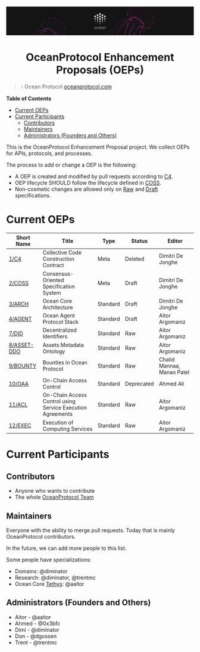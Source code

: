 [![banner](doc/img/repo-banner@2x.png)](https://oceanprotocol.com)

<h1 align="center">OceanProtocol Enhancement Proposals (OEPs)</h1>

> 💧 Ocean Protocol
> [oceanprotocol.com](https://oceanprotocol.com)

**Table of Contents**

   * [Current OEPs](#current-oeps)
   * [Current Participants](#current-participants)
      * [Contributors](#contributors)
      * [Maintainers](#maintainers)
      * [Administrators (Founders and Others)](#administrators-founders-and-others)


This is the OceanProtocol Enhancement Proposal project. We collect OEPs for APIs, protocols, and processes.

The process to add or change a OEP is the following:
- A OEP is created and modified by pull requests according to [C4](./1).
- OEP lifecycle SHOULD follow the lifecycle defined in [COSS](./2).
- Non-cosmetic changes are allowed only on [Raw](./2#raw-oeps) and [Draft](./2#draft-oeps) specifications.

# Current OEPs

Short Name       | Title                                             | Type         | Status     | Editor
-----------------|---------------------------------------------------|--------------|------------|-------
[1/C4](1)        | Collective Code Construction Contract             | Meta         | Deleted    | Dimitri De Jonghe
[2/COSS](2)      | Consensus-Oriented Specification System           | Meta         | Draft      | Dimitri De Jonghe
[3/ARCH](3)      | Ocean Core Architecture                           | Standard     | Draft      | Dimitri De Jonghe
[4/AGENT](4)     | Ocean Agent Protocol Stack                        | Standard     | Draft      | Aitor Argomaniz
[7/DID](7)       | Decentralized Identifiers                         | Standard     | Raw        | Aitor Argomaniz
[8/ASSET-DDO](8) | Assets Metadata Ontology                          | Standard     | Raw        | Aitor Argomaniz
[9/BOUNTY](9)    | Bounties in Ocean Protocol                        | Standard     | Raw        | Chalid Mannaa, Manan Patel
[10/OAA](10)     | On-Chain Access Control                           | Standard     | Deprecated | Ahmed Ali
[11/ACL](11)     | On-Chain Access Control using Service Execution Agreements | Standard | Raw   | Aitor Argomaniz
[12/EXEC](12)     | Execution of Computing Services                  | Standard     | Raw        | Aitor Argomaniz

# Current Participants

## Contributors

- Anyone who wants to contribute
- The whole [OceanProtocol Team](https://github.com/orgs/oceanprotocol/people)

## Maintainers

Everyone with the ability to merge pull requests. Today that is mainly OceanProtocol contributors.

In the future, we can add more people to this list.

Some people have specializations:

- Domains: @diminator
- Research: @diminator, @trentmc
- Ocean Core [Tethys](https://github.com/oceanprotocol/ocean/projects/1): @aaitor

## Administrators (Founders and Others)

- Aitor - @aaitor
- Ahmed - @0x3bfc
- Dimi - @diminator
- Don - @dgossen
- Trent - @trentmc

